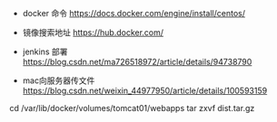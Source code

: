 
* docker 命令
https://docs.docker.com/engine/install/centos/

* 镜像搜索地址
https://hub.docker.com/

* jenkins 部署
https://blog.csdn.net/ma726518972/article/details/94738790

* mac向服务器传文件
https://blog.csdn.net/weixin_44977950/article/details/100593159

cd /var/lib/docker/volumes/tomcat01/webapps
tar zxvf dist.tar.gz